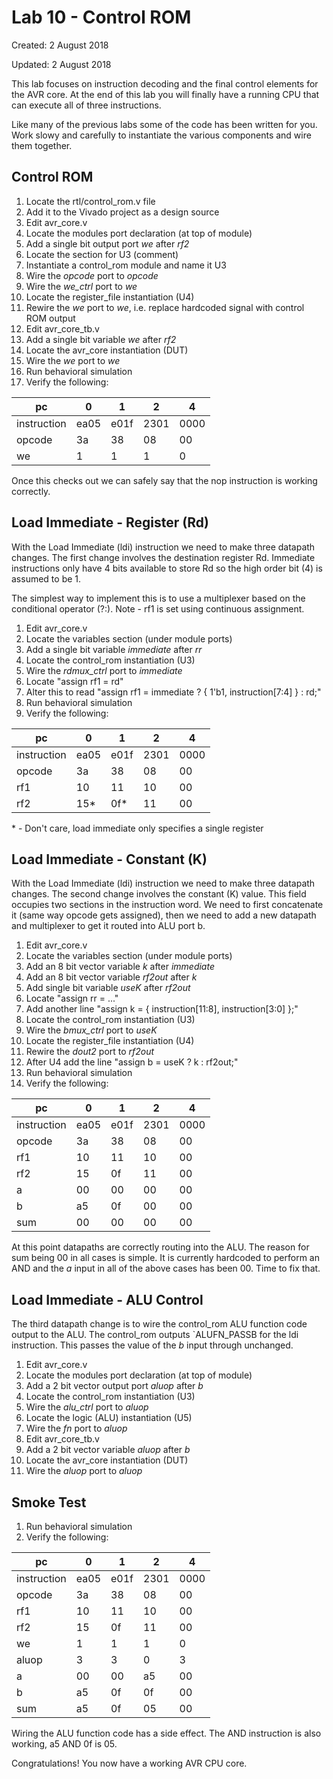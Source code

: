 # Lab 10 - Control ROM

Created: 2 August 2018

Updated: 2 August 2018

This lab focuses on instruction decoding and the final control elements for
the AVR core. At the end of this lab you will finally have a running CPU that
can execute all of three instructions.

Like many of the previous labs some of the code has been written for you.
Work slowy and carefully to instantiate the various components and wire them
together.

## Control ROM

1. Locate the rtl/control_rom.v file
1. Add it to the Vivado project as a design source
1. Edit avr_core.v
1. Locate the modules port declaration (at top of module)
1. Add a single bit output port *we* after *rf2*
1. Locate the section for U3 (comment)
1. Instantiate a control_rom module and name it U3
1. Wire the *opcode* port to *opcode*
1. Wire the *we_ctrl* port to *we*
1. Locate the register_file instantiation (U4)
1. Rewire the *we* port to *we*, i.e. replace hardcoded signal with control ROM output
1. Edit avr_core_tb.v
1. Add a single bit variable *we* after *rf2*
1. Locate the avr_core instantiation (DUT)
1. Wire the *we* port to *we*
1. Run behavioral simulation
1. Verify the following:

pc | 0 | 1 | 2 | 4
--- | --- | --- | --- | ---
instruction | ea05 | e01f | 2301 | 0000
opcode | 3a | 38 | 08 | 00
we | 1 | 1 | 1 | 0

Once this checks out we can safely say that the nop instruction is working correctly.

## Load Immediate - Register (Rd)

With the Load Immediate (ldi) instruction we need to make three datapath changes. The
first change involves the destination register Rd. Immediate instructions only have 4
bits available to store Rd so the high order bit (4) is assumed to be 1.

The simplest way to implement this is to use a multiplexer based on the conditional 
operator (?:). Note - rf1 is set using continuous assignment.

1. Edit avr_core.v
1. Locate the variables section (under module ports)
1. Add a single bit variable *immediate* after *rr*
1. Locate the control_rom instantiation (U3)
1. Wire the *rdmux_ctrl* port to *immediate*
1. Locate "assign rf1 = rd"
1. Alter this to read "assign rf1 = immediate ? { 1'b1, instruction[7:4] } : rd;"
1. Run behavioral simulation
1. Verify the following:

pc | 0 | 1 | 2 | 4
--- | --- | --- | --- | ---
instruction | ea05 | e01f | 2301 | 0000
opcode | 3a | 38 | 08 | 00
rf1 | 10 | 11 | 10 | 00
rf2 | 15* | 0f* | 11 | 00
\* - Don't care, load immediate only specifies a single register

## Load Immediate - Constant (K)

With the Load Immediate (ldi) instruction we need to make three datapath changes. The
second change involves the constant (K) value. This field occupies two sections in
the instruction word. We need to first concatenate it (same way opcode gets assigned),
then we need to add a new datapath and multiplexer to get it routed into ALU port b.

1. Edit avr_core.v
1. Locate the variables section (under module ports)
1. Add an 8 bit vector variable *k* after *immediate*
1. Add an 8 bit vector variable *rf2out* after *k*
1. Add single bit variable *useK* after *rf2out*
1. Locate "assign rr = ..."
1. Add another line "assign k = { instruction[11:8], instruction[3:0] };"
1. Locate the control_rom instantiation (U3)
1. Wire the *bmux_ctrl* port to *useK*
1. Locate the register_file instantiation (U4)
1. Rewire the *dout2* port to *rf2out*
1. After U4 add the line "assign b = useK ? k : rf2out;"
1. Run behavioral simulation
1. Verify the following:

pc | 0 | 1 | 2 | 4
--- | --- | --- | --- | ---
instruction | ea05 | e01f | 2301 | 0000
opcode | 3a | 38 | 08 | 00
rf1 | 10 | 11 | 10 | 00
rf2 | 15 | 0f | 11 | 00
a | 00 | 00 | 00 | 00
b | a5 | 0f | 00 | 00
sum | 00 | 00 | 00 | 00

At this point datapaths are correctly routing into the ALU. The reason for sum being
00 in all cases is simple. It is currently hardcoded to perform an AND and the *a*
input in all of the above cases has been 00. Time to fix that.

## Load Immediate - ALU Control

The third datapath change is to wire the control_rom ALU function code output to the
ALU. The control_rom outputs `ALUFN_PASSB for the ldi instruction. This passes the
value of the *b* input through unchanged.

1. Edit avr_core.v
1. Locate the modules port declaration (at top of module)
1. Add a 2 bit vector output port *aluop* after *b*
1. Locate the control_rom instantiation (U3)
1. Wire the *alu_ctrl* port to *aluop*
1. Locate the logic (ALU) instantiation (U5)
1. Wire the *fn* port to *aluop*
1. Edit avr_core_tb.v
1. Add a 2 bit vector variable *aluop* after *b*
1. Locate the avr_core instantiation (DUT)
1. Wire the *aluop* port to *aluop*

## Smoke Test

1. Run behavioral simulation
1. Verify the following:

pc | 0 | 1 | 2 | 4
--- | --- | --- | --- | ---
instruction | ea05 | e01f | 2301 | 0000
opcode | 3a | 38 | 08 | 00
rf1 | 10 | 11 | 10 | 00
rf2 | 15 | 0f | 11 | 00
we | 1 | 1 | 1 | 0
aluop | 3 | 3 | 0 | 3
a | 00 | 00 | a5 | 00
b | a5 | 0f | 0f | 00
sum | a5 | 0f | 05 | 00

Wiring the ALU function code has a side effect. The AND instruction is also working,
a5 AND 0f is 05.

Congratulations! You now have a working AVR CPU core.

